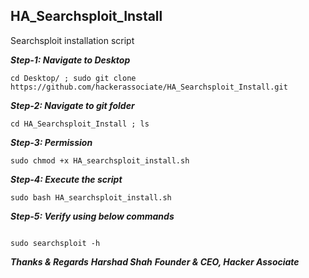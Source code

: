 ## HA_Searchsploit_Install
Searchsploit installation script 


***Step-1: Navigate to Desktop***

```
cd Desktop/ ; sudo git clone https://github.com/hackerassociate/HA_Searchsploit_Install.git

```

***Step-2: Navigate to git folder***

```
cd HA_Searchsploit_Install ; ls

```

***Step-3: Permission***

```
sudo chmod +x HA_searchsploit_install.sh

```


***Step-4: Execute the script***

```
sudo bash HA_searchsploit_install.sh

```


***Step-5: Verify using below commands***

```

sudo searchsploit -h 

```


***Thanks & Regards***
***Harshad Shah***
***Founder & CEO, Hacker Associate***
